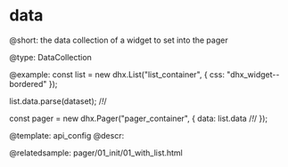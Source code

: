 data
=============

@short: 
the data collection of a widget to set into the pager




@type: DataCollection

@example: 
const list = new dhx.List("list_container", {
    css: "dhx_widget--bordered"
});

list.data.parse(dataset); /*!*/

const pager = new dhx.Pager("pager_container", {
    data: list.data /*!*/
});


@template:	api_config
@descr: 


@relatedsample:
pager/01_init/01_with_list.html

